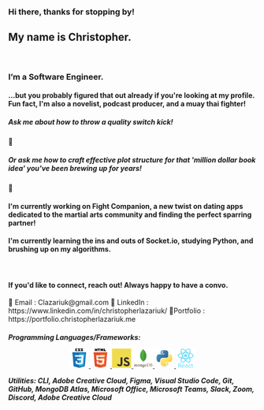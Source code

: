 ### Hi there, thanks for stopping by!

<h2>My name is Christopher.</h2> 
<br>
<h3>I’m a Software Engineer.<br></h3>
<h4>...but you probably figured that out already if you're looking at my profile.<br>Fun fact, I'm also a novelist, podcast producer, and a muay thai fighter!</h4>
<h5>Ask me about how to throw a quality switch kick!</h5> 🥋<h5>Or ask me how to craft effective plot structure for that 'million dollar book idea' you've been brewing up for years!</h5>

🥊 <h4>I'm currently working on Fight Companion, a new twist on dating apps dedicated to the martial arts community and finding the perfect sparring partner!</h4>
<h4>I'm currently learning the ins and outs of Socket.io, studying Python, and brushing up on my algorithms.</h4>
<br>
<h4>If you'd like to connect, reach out! Always happy to have a convo.</h4>
📧 Email : Clazariuk@gmail.com
💼 LinkedIn : https://www.linkedin.com/in/christopherlazariuk/
🎨Portfolio : https://portfolio.christopherlazariuk.me

<h5>Programming Languages/Frameworks: 
  <p align="center"> <a href="https://www.w3schools.com/css/" target="_blank" rel="noreferrer"> <img src="https://raw.githubusercontent.com/devicons/devicon/master/icons/css3/css3-original-wordmark.svg" alt="css3" width="40" height="40"/> </a><a href="https://www.w3.org/html/" target="_blank" rel="noreferrer"> <img src="https://raw.githubusercontent.com/devicons/devicon/master/icons/html5/html5-original-wordmark.svg" alt="html5" width="40" height="40"/> </a> <a href="https://developer.mozilla.org/en-US/docs/Web/JavaScript" target="_blank" rel="noreferrer"> <img src="https://raw.githubusercontent.com/devicons/devicon/master/icons/javascript/javascript-original.svg" alt="javascript" width="40" height="40"/> </a> <a href="https://www.mongodb.com/" target="_blank" rel="noreferrer"> <img src="https://raw.githubusercontent.com/devicons/devicon/master/icons/mongodb/mongodb-original-wordmark.svg" alt="mongodb" width="40" height="40"/> </a> <a href="https://www.python.org" target="_blank" rel="noreferrer"> <img src="https://raw.githubusercontent.com/devicons/devicon/master/icons/python/python-original.svg" alt="python" width="40" height="40"/> </a> <a href="https://reactjs.org/" target="_blank" rel="noreferrer"> <img src="https://raw.githubusercontent.com/devicons/devicon/master/icons/react/react-original-wordmark.svg" alt="react" width="40" height="40"/> </a> </p>

Utilities: CLI, Adobe Creative Cloud, Figma, Visual Studio Code, Git, GitHub, MongoDB Atlas, Microsoft Office, Microsoft Teams, Slack, Zoom, Discord, Adobe Creative Cloud
